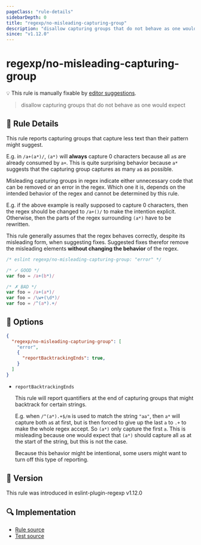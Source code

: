 ```yaml
---
pageClass: "rule-details"
sidebarDepth: 0
title: "regexp/no-misleading-capturing-group"
description: "disallow capturing groups that do not behave as one would expect"
since: "v1.12.0"
---
```

# regexp/no-misleading-capturing-group

💡 This rule is manually fixable by [editor suggestions](https://eslint.org/docs/developer-guide/working-with-rules#providing-suggestions).

<!-- end auto-generated rule header -->

> disallow capturing groups that do not behave as one would expect

## :book: Rule Details

This rule reports capturing groups that capture less text than their pattern might suggest.

E.g. in `/a+(a*)/`, `(a*)` will **always** capture 0 characters because all `a`s are already consumed by `a+`. This is quite surprising behavior because `a*` suggests that the capturing group captures as many `a`s as possible.

Misleading capturing groups in regex indicate either unnecessary code that can be removed or an error in the regex. Which one it is, depends on the intended behavior of the regex and cannot be determined by this rule.

E.g. if the above example is really supposed to capture 0 characters, then the regex should be changed to `/a+()/` to make the intention explicit. Otherwise, then the parts of the regex surrounding `(a*)` have to be rewritten.

This rule generally assumes that the regex behaves correctly, despite its misleading form, when suggesting fixes. Suggested fixes therefor remove the misleading elements **without changing the behavior** of the regex.

<eslint-code-block>

```js
/* eslint regexp/no-misleading-capturing-group: "error" */

/* ✓ GOOD */
var foo = /a+(b*)/

/* ✗ BAD */
var foo = /a+(a*)/
var foo = /\w+(\d*)/
var foo = /^(a*).+/
```

</eslint-code-block>

## :wrench: Options

```json
{
  "regexp/no-misleading-capturing-group": [
    "error",
    {
      "reportBacktrackingEnds": true,
    }
  ]
}
```

- `reportBacktrackingEnds`

  This rule will report quantifiers at the end of capturing groups that might backtrack for certain strings.

  E.g. when `/^(a*).+$/m` is used to match the string `"aa"`, then `a*` will capture both `a`s at first, but is then forced to give up the last `a` to `.+` to make the whole regex accept. So `(a*)` only capture the first `a`. This is misleading because one would expect that `(a*)` should capture all `a`s at the start of the string, but this is not the case.

  Because this behavior might be intentional, some users might want to turn off this type of reporting.

## :rocket: Version

This rule was introduced in eslint-plugin-regexp v1.12.0

## :mag: Implementation

- [Rule source](https://github.com/ota-meshi/eslint-plugin-regexp/blob/master/lib/rules/no-misleading-capturing-group.ts)
- [Test source](https://github.com/ota-meshi/eslint-plugin-regexp/blob/master/tests/lib/rules/no-misleading-capturing-group.ts)
